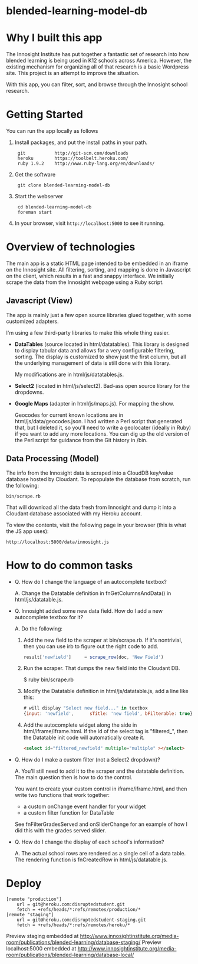 blended-learning-model-db
=========================

Why I built this app
====================

The Innosight Institute has put together a fantastic set of research into how blended learning
is being used in K12 schools across America. However, the existing mechanism for organizing all
of that research is a basic Wordpress site. This project is an attempt to improve the situation.

With this app, you can filter, sort, and browse through the Innosight school research.

Getting Started
===============

You can run the app locally as follows

1. Install packages, and put the install paths in your path.

        git           http://git-scm.com/downloads
        heroku        https://toolbelt.heroku.com/
        ruby 1.9.2    http://www.ruby-lang.org/en/downloads/

2. Get the software

        git clone blended-learning-model-db

3. Start the webserver

        cd blended-learning-model-db
        foreman start

4. In your browser, visit ``http://localhost:5000`` to see it running.

Overview of technologies
========================

The main app is a static HTML page intended to be embedded in an iframe on the Innosight site. All
filtering, sorting, and mapping is done in Javascript on the client, which results in a fast and
snappy interface. We initially scrape the data from the Innosight webpage using a Ruby script.

Javascript (View)
-----------------

The app is mainly just a few open source libraries glued together, with some customized
adapters.

I'm using a few third-party libraries to make this whole thing easier.

 - **DataTables** (source located in html/datatables). This library is designed to
   display tabular data and allows for a very configurable filtering, sorting.
   The display is customized to show just the first column, but all the underlying
   management of data is still done with this library.

   My modifications are in html/js/datatables.js.

 - **Select2** (located in html/js/select2). Bad-ass open source library for
   the dropdowns.

 - **Google Maps** (adapter in html/js/maps.js). For mapping the show. 

   Geocodes for current known locations are in html/js/data/geocodes.json. I had written
   a Perl script that generated that, but I deleted it, so you'll need to write
   a geolocater (ideally in Ruby) if you want to add any more locations. You can dig up
   the old version of the Perl script for guidance from the Git history in /bin.


Data Processing (Model)
-----------------------

The info from the Innosight data is scraped into a CloudDB key/value database hosted by
Cloudant. To repopulate the database from scratch, run the following:

    bin/scrape.rb

That will download all the data fresh from Innosight and dump it into a Cloudant database associated
with my Heroku account.

To view the contents, visit the following page in your browser (this is what the JS app uses):

    http://localhost:5000/data/innosight.js


How to do common tasks
======================

* Q. How do I change the language of an autocomplete textbox?

  A. Change the Datatable definition in fnGetColumnsAndData() in html/js/datatable.js.

* Q. Innosight added some new data field. How do I add a new autocomplete textbox for it?
 
  A. Do the following:

  1. Add the new field to the scraper at bin/scrape.rb. If it's nontrivial, then you can
     use irb to figure out the right code to add.

     ```javascript
     result['newfield']     = scrape_row(doc, 'New Field')
     ```

  2. Run the scraper. That dumps the new field into the Cloudant DB.

        $ ruby bin/scrape.rb

  3. Modify the Datatable definition in html/js/datatable.js, add a line like this:

     ```javascript
     # will display "Select new field..." in textbox
     {input: 'newfield',      sTitle: 'new field', bFilterable: true}, 
     ```

  4. Add the autocomplete widget along the side in html/iframe/iframe.html. If the id of the select
     tag is "filtered_<fieldname>", then the Datatable init code will automatically create it.
    
     ```html
     <select id="filtered_newfield" multiple="multiple" ></select>
     ```

* Q. How do I make a custom filter (not a Select2 dropdown)?

  A. You'll still need to add it to the scraper and the datatable definition. The main question
     then is how to do the control.

     You want to create your custom control in iframe/iframe.html, and then write two functions
     that work together:

     * a custom onChange event handler for your widget
     * a custom filter function for DataTable


     See fnFilterGradesServed and onSliderChange for an example of how I did this with the
     grades served slider.


* Q. How do I change the display of each school's information?

  A. The actual school rows are rendered as a single cell of a data table. The rendering function
     is fnCreatedRow in html/js/datatable.js.

Deploy
===============

```
[remote "production"]
	url = git@heroku.com:disruptedstudent.git
	fetch = +refs/heads/*:refs/remotes/production/*
[remote "staging"]
	url = git@heroku.com:disruptedstudent-staging.git
	fetch = +refs/heads/*:refs/remotes/heroku/*
```

Preview staging embedded at http://www.innosightinstitute.org/media-room/publications/blended-learning/database-staging/
Preview localhost:5000 embedded at http://www.innosightinstitute.org/media-room/publications/blended-learning/database-local/
